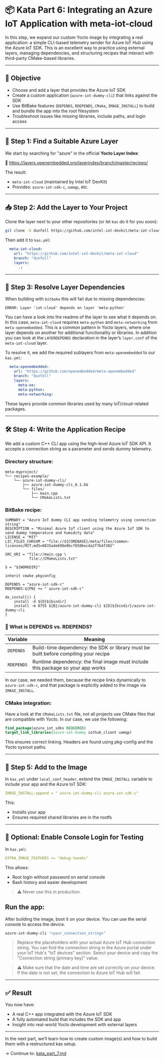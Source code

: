 # 📦 Kata Part 6: Integrating an Azure IoT Application with meta-iot-cloud

In this step, we expand our custom Yocto image by integrating a real application: a simple CLI-based telemetry sender for Azure IoT Hub using the Azure IoT SDK. This is an excellent way to practice using external layers, managing dependencies, and structuring recipes that interact with third-party CMake-based libraries.

---

## 🎯 Objective

- Choose and add a layer that provides the Azure IoT SDK
- Create a custom application (`azure-iot-dummy-cli`) that links against the SDK
- Use BitBake features (`DEPENDS`, `RDEPENDS`, `CMake`, `IMAGE_INSTALL`) to build and bundle the app into the root filesystem
- Troubleshoot issues like missing libraries, include paths, and login access

---

## 🔎 Step 1: Find a Suitable Azure Layer

We start by searching for "azure" in the official **Yocto Layer Index**:

📍 https://layers.openembedded.org/layerindex/branch/master/recipes/

The result:
- `meta-iot-cloud` (maintained by Intel IoT DevKit)
- Provides: `azure-iot-sdk-c`, `uamqp`, etc.

---

## 📥 Step 2: Add the Layer to Your Project

Clone the layer next to your other repositories (or let `kas` do it for you soon):

```bash
git clone -b dunfell https://github.com/intel-iot-devkit/meta-iot-cloud
```

Then add it to `kas.yml`:

```yaml
  meta-iot-cloud:
    url: "https://github.com/intel-iot-devkit/meta-iot-cloud"
    branch: "dunfell"
    layers:
      .:
```

---

## 🔗 Step 3: Resolve Layer Dependencies

When building with `bitbake` this will fail due to missing dependencies:

```
ERROR: Layer 'iot-cloud' depends on layer 'meta-python'
```

You can have a look into the readme of the layer to see what it depends on. In this case, `meta-iot-cloud` requires `meta-python` and `meta-networking` from `meta-openembedded`. This is a common pattern in Yocto layers, where one layer depends on another for additional functionality or libraries.
In addition you can look at the `LAYERDEPENDS` declaration in the layer’s `layer.conf` of the `meta-iot-cloud` layer.

To resolve it, we add the required sublayers from `meta-openembedded` to our `kas.yml`:

```yaml
  meta-openembedded:
    url: "https://github.com/openembedded/meta-openembedded"
    branch: "dunfell"
    layers:
      meta-oe:
      meta-python:
      meta-networking:
```

These layers provide common libraries used by many IoT/cloud-related packages.

---

## 🛠 Step 4: Write the Application Recipe

We add a custom C++ CLI app using the high-level Azure IoT SDK API. It accepts a connection string as a parameter and sends dummy telemetry.

### Directory structure:

```
meta-myproject/
└── recipes-example/
    └── azure-iot-dummy-cli/
        ├── azure-iot-dummy-cli_0.1.bb
        └── files/
            ├── main.cpp
            └── CMakeLists.txt
```

### BitBake recipe:

```bitbake
SUMMARY = "Azure IoT dummy CLI app sending telemetry using connection string"
DESCRIPTION = "Minimal Azure IoT client using the Azure IoT SDK to send dummy temperature and humidity data"
LICENSE = "MIT"
LIC_FILES_CHKSUM = "file://${COREBASE}/meta/files/common-licenses/MIT;md5=0835ade698e0bcf8506ecda2f7b4f302"

SRC_URI = "file://main.cpp \
           file://CMakeLists.txt"

S = "${WORKDIR}"

inherit cmake pkgconfig

DEPENDS = "azure-iot-sdk-c"
RDEPENDS:${PN} += " azure-iot-sdk-c"

do_install() {
    install -d ${D}${bindir}
    install -m 0755 ${B}/azure-iot-dummy-cli ${D}${bindir}/azure-iot-dummy-cli
}
```

### 🧠 What is DEPENDS vs. RDEPENDS?

| Variable   | Meaning |
|------------|---------|
| `DEPENDS`  | Build-time dependency: the SDK or library must be built before compiling your recipe |
| `RDEPENDS` | Runtime dependency: the final image must include this package so your app works |

In our case, we needed them, because the recipe links dynamically to `azure-iot-sdk-c`, and that package is explicitly added to the image via `IMAGE_INSTALL`.


### CMake integration:

Have a look at the `CMakeLists.txt` file, not all projects use CMake files that are compatible with Yocto. In our case, we use the following:

```cmake
find_package(azure_iot_sdks REQUIRED)
target_link_libraries(azure-iot-dummy iothub_client uamqp)
```

This ensures correct linking. Headers are found using pkg-config and the Yocto sysroot paths.

---

## 🧪 Step 5: Add to the Image

In `kas.yml` under `local_conf_header`, extend the `IMAGE_INSTALL` variable to include your app and the Azure IoT SDK:

```yaml
IMAGE_INSTALL:append = " azure-iot-dummy-cli azure-iot-sdk-c"
```

This:
- Installs your app
- Ensures required shared libraries are in the rootfs

---

## 🔐 Optional: Enable Console Login for Testing

In `kas.yml`:

```yaml
EXTRA_IMAGE_FEATURES += "debug-tweaks"
```

This allows:
- Root login without password on serial console
- Bash history and easier development

> ⚠️ Never use this in production.

## Run the app:
After building the image, boot it on your device. You can use the serial console to access the device.

```bash
azure-iot-dummy-cli "<your_connection_string>"
```
> Replace the placeholders with your actual Azure IoT Hub connection string. You can find the connection string in the Azure portal under your IoT Hub's "IoT devices" section. Select your device and copy the "Connection string (primary key)" value.

> ⚠️ Make sure that the date and time are set correctly on your device. If the date is not set, the connection to Azure IoT Hub will fail.

---

## ✅ Result

You now have:
- A real C++ app integrated with the Azure IoT SDK
- A fully automated build that includes the SDK and app
- Insight into real-world Yocto development with external layers

---

In the next part, we’ll learn how to create custom image(s) and how to build them with a restructured kas setup.

→ Continue to: [kata_part_7.md](kata_part_7.md)